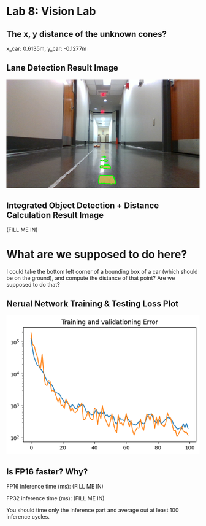 # Lab 8: Vision Lab

## The x, y distance of the unknown cones?
x_car: 0.6135m, y_car: -0.1277m

## Lane Detection Result Image
![Generated Lane Markings](./submission_images/lane_markings.png)

## Integrated Object Detection + Distance Calculation Result Image
(FILL ME IN)
# What are we supposed to do here?
I could take the bottom left corner of a bounding box of a car (which should be
on the ground), and compute the distance of that point? Are we supposed to do
that?

## Nerual Network Training & Testing Loss Plot
![Training and Validation loss plot](./submission_images/f1tenth_car_detection_training_loss.png)

## Is FP16 faster? Why?
FP16 inference time (ms): (FILL ME IN)

FP32 inference time (ms): (FILL ME IN)

You should time only the inference part and average out at least 100 inference cycles.